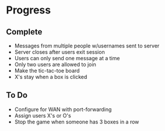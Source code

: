 # Progress
## Complete
* Messages from multiple people w/usernames sent to server
* Server closes after users exit session
* Users can only send one message at a time
* Only two users are allowed to join
* Make the tic-tac-toe board
* X's stay when a box is clicked

## To Do
* Configure for WAN with port-forwarding
* Assign users X's or O's
* Stop the game when someone has 3 boxes in a row